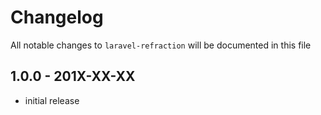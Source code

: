 # Changelog

All notable changes to `laravel-refraction` will be documented in this file

## 1.0.0 - 201X-XX-XX

- initial release
